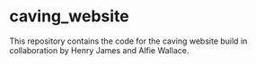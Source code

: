 # caving_website
This repository contains the code for the caving website build in collaboration by Henry James and Alfie Wallace.
